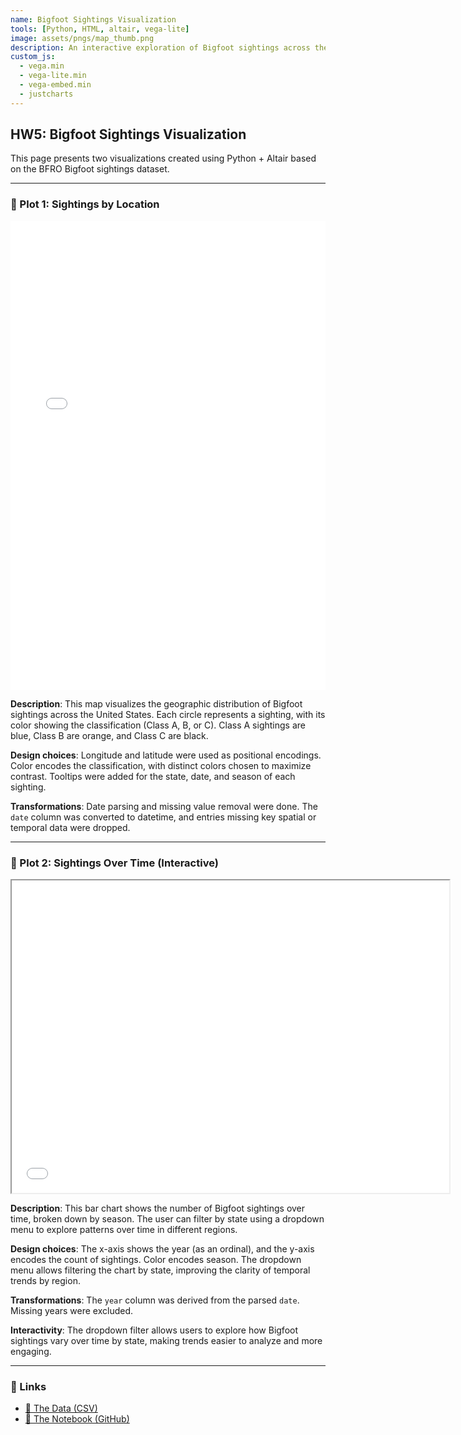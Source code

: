 ```yaml
---
name: Bigfoot Sightings Visualization
tools: [Python, HTML, altair, vega-lite]
image: assets/pngs/map_thumb.png
description: An interactive exploration of Bigfoot sightings across the U.S., using Altair and Vega-Lite.
custom_js:
  - vega.min
  - vega-lite.min
  - vega-embed.min
  - justcharts
---
```


## HW5: Bigfoot Sightings Visualization

This page presents two visualizations created using Python + Altair based on the BFRO Bigfoot sightings dataset.

---

### 📍 Plot 1: Sightings by Location

<iframe src="/assets/plots/map_plot.html" width="100%" height="750" style="border:none;"></iframe>

**Description**: This map visualizes the geographic distribution of Bigfoot sightings across the United States. Each circle represents a sighting, with its color showing the classification (Class A, B, or C). Class A sightings are blue, Class B are orange, and Class C are black.

**Design choices**: Longitude and latitude were used as positional encodings. Color encodes the classification, with distinct colors chosen to maximize contrast. Tooltips were added for the state, date, and season of each sighting.

**Transformations**: Date parsing and missing value removal were done. The `date` column was converted to datetime, and entries missing key spatial or temporal data were dropped.

---

### 📅 Plot 2: Sightings Over Time (Interactive)

<iframe src="/assets/plots/bar_plot.html" width="700" height="500"></iframe>

**Description**: This bar chart shows the number of Bigfoot sightings over time, broken down by season. The user can filter by state using a dropdown menu to explore patterns over time in different regions.

**Design choices**: The x-axis shows the year (as an ordinal), and the y-axis encodes the count of sightings. Color encodes season. The dropdown menu allows filtering the chart by state, improving the clarity of temporal trends by region.

**Transformations**: The `year` column was derived from the parsed `date`. Missing years were excluded.

**Interactivity**: The dropdown filter allows users to explore how Bigfoot sightings vary over time by state, making trends easier to analyze and more engaging.

---

### 🔗 Links

- [🔗 The Data (CSV)](https://raw.githubusercontent.com/UIUC-iSchool-DataViz/is445_data/main/bfro_reports_fall2022.csv)  
- [📓 The Notebook (GitHub)](https://github.com/srighini/srighini.github.io/blob/main/python_notebooks/bigfoot_viz.ipynb)
